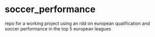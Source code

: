 # soccer_performance

repo for a working project using an rdd on european qualification and soccer performance in the top 5 european leagues
